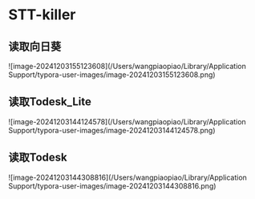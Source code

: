 # STT-killer 



## 读取向日葵

![image-20241203155123608](/Users/wangpiaopiao/Library/Application Support/typora-user-images/image-20241203155123608.png)

## 读取Todesk_Lite

![image-20241203144124578](/Users/wangpiaopiao/Library/Application Support/typora-user-images/image-20241203144124578.png)



## 读取Todesk

![image-20241203144308816](/Users/wangpiaopiao/Library/Application Support/typora-user-images/image-20241203144308816.png)